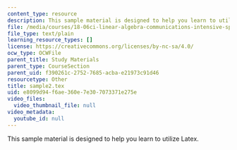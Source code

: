 ```yaml
---
content_type: resource
description: This sample material is designed to help you learn to utilize Latex.
file: /media/courses/18-06ci-linear-algebra-communications-intensive-spring-2004/e8099d94f6ae360e7e307073371e275e_sample2.tex
file_type: text/plain
learning_resource_types: []
license: https://creativecommons.org/licenses/by-nc-sa/4.0/
ocw_type: OCWFile
parent_title: Study Materials
parent_type: CourseSection
parent_uid: f390261c-2752-7685-acba-e21973c91d46
resourcetype: Other
title: sample2.tex
uid: e8099d94-f6ae-360e-7e30-7073371e275e
video_files:
  video_thumbnail_file: null
video_metadata:
  youtube_id: null
---
```

This sample material is designed to help you learn to utilize Latex.